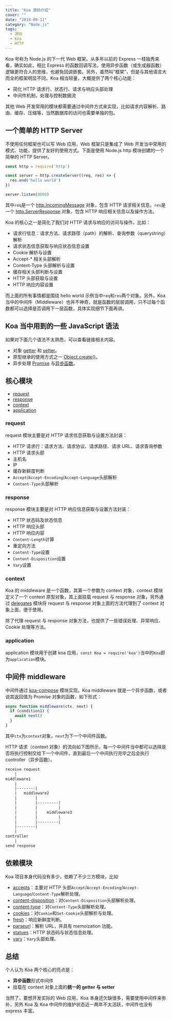 ```yaml
---
title: "Koa 源码介绍"
cover: ""
date: "2019-09-11"
category: "Node.js"
tags:
  - 源码
  - Koa
  - HTTP
---
```


Koa 号称为 Node.js 的下一代 Web 框架。从多年以前的 Express 一枝独秀来看，确实如此，相比 Express 的函数回调写法，使用异步函数（或生成器函数）逻辑更符合人的思维，也避免回调嵌套。另外，虽然叫“框架”，但是与其他语言大而全的框架明显不同，Koa 相当轻量，大概提供了两个核心功能：

* 简化 HTTP 请求行、状态行、请求与响应头部处理
* 中间件机制，处理与控制数据流

其他 Web 开发常用的模块都需要通过中间件方式来实现，比如请求内容解析、路由、缓存、压缩等，当然数据库的访问也需要单独的包。

## 一个简单的 HTTP Server

不使用任何框架也可以写 Web 应用，Web 框架只是集成了 Web 开发当中常用的模式、功能，提供了友好的使用方式。下面是使用 Node.js http 模块创建的一个简单的 HTTP Server。

```js
const http = require('http')

const server = http.createServer((req, res) => {
  res.end('hello world')
})

server.listen(8000)
```

其中`req`是一个 [http.IncomingMessage](https://nodejs.org/dist/latest-v12.x/docs/api/http.html#http_class_http_incomingmessage) 对象，包含 HTTP 请求相关信息。`res`是一个 [http.ServerResponse](https://nodejs.org/dist/latest-v12.x/docs/api/http.html#http_class_http_serverresponse) 对象，包含 HTTP 响应相关信息以及操作方法。

Koa 的核心之一是简化了我们对 HTTP 请求与响应的访问与操作，比如：

* 请求行信息：请求方法、请求路径（path）的解析、查询参数（querystring）解析
* 请求状态信息获取与响应状态信息设置
* Cookie 解析与设置
* Accept-* 相关头部解析
* Content-Type 头部解析与设置
* 缓存相关头部判断与设置
* HTTP 头部获取与设置
* HTTP 响应内容设置

而上面的所有事情都是围绕 hello world 示例当中`req`和`res`两个对象。另外，Koa 当中的中间件（Middleware）也并不神奇，就是函数的层层调用，只不过每个函数都可以选择是否调用下一层函数，具体实现细节下面再讲。


## Koa 当中用到的一些 JavaScript 语法

如果对下面几个语法不太熟悉，可以查看链接相关内容。

* 对象 [getter](https://developer.mozilla.org/en-US/docs/Web/JavaScript/Reference/Functions/get) 和 [setter](https://developer.mozilla.org/en-US/docs/Web/JavaScript/Reference/Functions/set)。
* 原型继承的使用方式之一 [Object.create()](https://developer.mozilla.org/en-US/docs/Web/JavaScript/Reference/Global_Objects/Object/create)。
* 异步处理 [Promise](https://developer.mozilla.org/en-US/docs/Web/JavaScript/Reference/Global_Objects/Promise) 与[异步函数](https://developer.mozilla.org/en-US/docs/Web/JavaScript/Reference/Statements/async_function)。

## 核心模块

* [request](https://github.com/koajs/koa/tree/817b49830571b45a8aec6b1fc1525434f5798c58/lib/request.js)
* [response](https://github.com/koajs/koa/tree/817b49830571b45a8aec6b1fc1525434f5798c58/lib/response.js)
* [context](https://github.com/koajs/koa/tree/817b49830571b45a8aec6b1fc1525434f5798c58/lib/context.js)
* [application](https://github.com/koajs/koa/tree/817b49830571b45a8aec6b1fc1525434f5798c58/lib/application.js)

### request

request 模块主要是对 HTTP 请求信息获取与设置方法封装：

* HTTP 请求行：请求方法、请求协议、请求路径、请求 URL、请求查询参数
* HTTP 请求头部
* 主机名
* IP
* 缓存新鲜度判断
* `Accept`/`Accept-Encoding`/`Accept-Language`头部解析
* `Content-Type`头部解析

### response

response 模块主要是对 HTTP 响应信息获取与设置方法封装：

* HTTP 状态码及状态信息
* HTTP 响应头部
* HTTP 响应内容
* `Content-Length`计算
* 重定向方法
* `Content-Type`设置
* `Content-Disposition`设置
* `Vary`设置

### context

Koa 的 middleware 是一个函数，其第一个参数为 context 对象，context 模块定义了一个 context 原型对象，其上面挂载 request 与 response 对象，另外通过 [delegates](https://www.npmjs.com/package/delegates) 模块将 request 与 response 对象上面的方法代理到了 context 对象上面，便于使用。

除了代理 request 与 response 对象方法，也提供了一些错误处理、异常响应、Cookie 处理等方法。

### application

application 模块用于创建 koa 应用，`const Koa = require('koa')`当中的`Koa`即为`application`模块。

## 中间件 middleware

中间件通过 [koa-compose](https://github.com/koajs/compose) 模块实现。Koa middleware 就是一个异步函数，或者说其返回值为 Promise 对象的函数，如下形式：

```js
async function middleware(ctx, next) {
  if (condition1) {
    await next()
  }
}
```

其中`ctx`为`context`对象，`next`为下一个中间件函数。

HTTP 请求（context 对象）的流向如下图所示，每一个中间件当中都可以选择是否将执行控制交给下一个中间件，直到最后一个中间执行完毕之后会执行 controller（异步函数）。

```txt
receive request
    |
middleware1
    |
    |--------|
    |   middleware2
    |        |
    |        |---------|
    |        |         |
    |        |    middleware3
    |        |         |
    |        |---------|
    |--------|
    |
controller
    |
send response
```

## 依赖模块

Koa 项目本身代码没有多少，依赖了不少三方模块，比如

* [accepts](https://www.npmjs.com/package/accepts)：主要对 HTTP 头部`Accept`/`Accept-Encoding`/`Accept-Language`/`Content-Type`解析处理。
* [content-disposition](https://www.npmjs.com/package/content-disposition)：对`Content-Disposition`头部解析处理。
* [content-type](https://www.npmjs.com/package/content-type)：对`Content-Type`头部解析处理。
* [cookies](https://www.npmjs.com/package/cookies)：对`Cookie`和`Set-Cookie`头部解析与处理。
* [fresh](https://www.npmjs.com/package/fresh)：响应新鲜度判断。
* [parseurl](https://www.npmjs.com/package/parseurl)：解析 URL，并具有 memoization 功能。
* [statues](https://www.npmjs.com/package/statuses)：HTTP 状态码与状态信息处理。
* [vary](https://www.npmjs.com/package/vary)：`Vary`头部处理。

## 总结

个人认为 Koa 两个核心的亮点是：

* **异步函数**形式中间件
* 挂载在 context 对象上面的**统一的 getter 与 setter**

当然了，要想开发实际的 Web 应用，Koa 本身还欠缺很多，需要使用中间件来弥补，另外 Koa 及 Koa 中间件的维护状态近一两年不太活跃，中间件也没有 express 丰富。